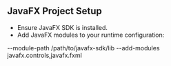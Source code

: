 ## 

## JavaFX Project Setup
- Ensure JavaFX SDK is installed.
- Add JavaFX modules to your runtime configuration: 

--module-path /path/to/javafx-sdk/lib --add-modules javafx.controls,javafx.fxml